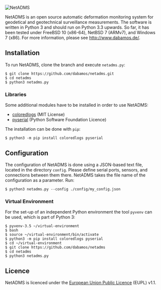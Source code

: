 ![NetADMS](http://www.dabamos.de/github/netadms.png)

NetADMS is an open source automatic deformation monitoring system for geodetical
and geotechnical surveillance measurements. The software is written in Python 3
and should run on Python 3.3 upwards. So far, it has been tested under FreeBSD
10 (x86-64), NetBSD 7 (ARMv7), and Windows 7 (x86). For more information, please
see http://www.dabamos.de/.

## Installation
To run NetADMS, clone the branch and execute `netadms.py`:

```
$ git clone https://github.com/dabamos/netadms.git
$ cd netadms
$ python3 netadms.py
```

### Libraries
Some additional modules have to be installed in order to use NetADMS:

* [coloredlogs](https://pypi.python.org/pypi/coloredlogs) (MIT License)
* [pyserial](https://pypi.python.org/pypi/pyserial) (Python Software Foundation Licence)

The installation can be done with `pip`:

```
$ python3 -m pip install coloredlogs pyserial
```

## Configuration
The configuration of NetADMS is done using a JSON-based text file, located in
the directory `config`. Please define serial ports, sensors, and connections
between them there. NetADMS takes the file name of the configuration as a
parameter. Run:

```
$ python3 netadms.py --config ./config/my_config.json
```

### Virtual Environment
For the set-up of an independent Python environment the tool `pyvenv` can be
used, which is part of Python 3:

```
$ pyvenv-3.5 ~/virtual-environment
$ bash
$ source ~/virtual-environment/bin/activate
$ python3 -m pip install coloredlogs pyserial
$ cd ~/virtual-environment
$ git clone https://github.com/dabamos/netadms
$ cd netadms
$ python3 netadms.py
```

## Licence
NetADMS is licenced under the [European Union Public
Licence](https://joinup.ec.europa.eu/community/eupl/og_page/eupl) (EUPL) v1.1.

